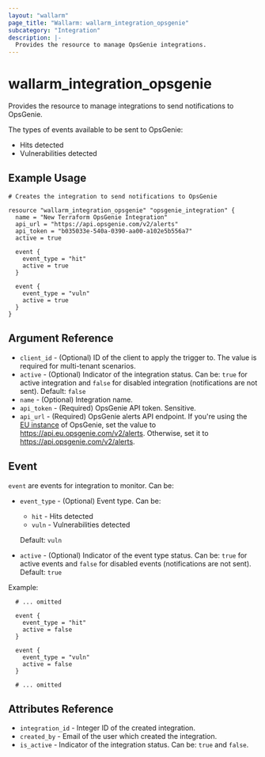 ```yaml
---
layout: "wallarm"
page_title: "Wallarm: wallarm_integration_opsgenie"
subcategory: "Integration"
description: |-
  Provides the resource to manage OpsGenie integrations.
---
```


# wallarm_integration_opsgenie

Provides the resource to manage integrations to send notifications to OpsGenie.

The types of events available to be sent to OpsGenie:
- Hits detected
- Vulnerabilities detected

## Example Usage

```hcl
# Creates the integration to send notifications to OpsGenie

resource "wallarm_integration_opsgenie" "opsgenie_integration" {
  name = "New Terraform OpsGenie Integration"
  api_url = "https://api.opsgenie.com/v2/alerts"
  api_token = "b035033e-540a-0390-aa00-a102e5b556a7"
  active = true

  event {
    event_type = "hit"
    active = true
  }
  
  event {
    event_type = "vuln"
    active = true
  }
}
```


## Argument Reference

* `client_id` - (Optional) ID of the client to apply the trigger to. The value is required for multi-tenant scenarios.
* `active` - (Optional) Indicator of the integration status. Can be: `true` for active integration and `false` for disabled integration (notifications are not sent). 
Default: `false`
* `name` - (Optional) Integration name.
* `api_token` - (Required) OpsGenie API token. Sensitive.
* `api_url` - (Required) OpsGenie alerts API endpoint. If you're using the [EU instance](https://support.atlassian.com/opsgenie/docs/european-service-region) of OpsGenie, set the value to https://api.eu.opsgenie.com/v2/alerts. Otherwise, set it to https://api.opsgenie.com/v2/alerts.

## Event

`event` are events for integration to monitor. Can be:

* `event_type` - (Optional) Event type. Can be:
  - `hit` - Hits detected
  - `vuln` - Vulnerabilities detected

  Default: `vuln`
* `active` - (Optional) Indicator of the event type status. Can be: `true` for active events and `false` for disabled events (notifications are not sent). 
Default: `true`


Example:

```hcl
  # ... omitted

  event {
    event_type = "hit"
    active = false
  }
  
  event {
    event_type = "vuln"
    active = false
  }

  # ... omitted
```

## Attributes Reference

* `integration_id` - Integer ID of the created integration.
* `created_by` - Email of the user which created the integration.
* `is_active` - Indicator of the integration status. Can be: `true` and `false`.
